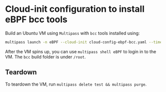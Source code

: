 # Cloud-init configuration to install eBPF bcc tools

Build an Ubuntu VM using `Multipass` with `bcc` tools installed using:

```bash
multipass launch -n eBPF --cloud-init cloud-config-ebpf-bcc.yaml --timeout 3600 -c 2 -m 8G -d 10G
```

After the VM spins up, you can use `multipass shell eBPF` to login in to the VM. The `bcc` build folder is under `/root`.

## Teardown
To teardown the VM, run `multipass delete test && multipass purge`.
